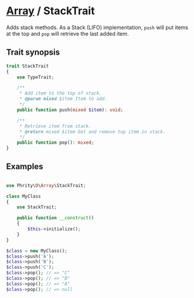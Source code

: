 # [Array](../Array.md) / StackTrait

Adds stack methods.
As a Stack (LIFO) implementation, `push` will put items at the top and `pop` will retrieve the last added item.


## Trait synopsis

```php
trait StackTrait
{
    use TypeTrait;

    /**
     * Add item to the top of stack.
     * @param mixed $item Item to add.
     */
    public function push(mixed $item): void;

    /**
     * Retrieve item from stack.
     * @return mixed $item Get and remove top item in stack.
     */
    public function pop(): mixed;
}
```

## Examples

```php

use Phrity\O\Array\StackTrait;

class MyClass
{
    use StackTrait;

    public function __construct()
    {
        $this->initialize();
    }
}

$class = new MyClass();
$class->push('A');
$class->push('B');
$class->push('C');
$class->pop(); // => "C"
$class->pop(); // => "B"
$class->pop(); // => "A"
$class->pop(); // => null
```
